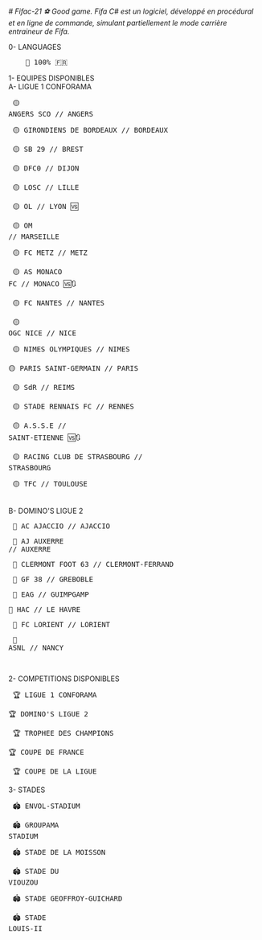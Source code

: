 <em> # Fifac-21
⚽ Good game. Fifa C# est un logiciel, développé en procédural et en ligne de commande, simulant partiellement le mode carrière entraineur de Fifa. </em> </br>

0- LANGUAGES </br>
<pre>    💬 100% 🇫🇷 </br></pre>


1- EQUIPES DISPONIBLES </br>
     A- LIGUE 1 CONFORAMA </br>
       <pre> 🟡 ANGERS SCO                          // ANGERS  </pre>
       <pre> 🟡 GIRONDIENS DE BORDEAUX              // BORDEAUX </pre>
       <pre> 🟡 SB 29                               // BREST </pre>
       <pre> 🟡 DFC0                                // DIJON </pre>
       <pre> 🟡 LOSC                                // LILLE </pre>
       <pre> 🟡 OL                                  // LYON 🆚 </pre>
       <pre> 🟡 OM                                  // MARSEILLE </pre>
       <pre> 🟡 FC METZ                             // METZ </pre>
       <pre> 🟡 AS MONACO FC                        // MONACO 🆚🔃 </pre>
       <pre> 🟡 FC NANTES                           // NANTES </pre>
       <pre> 🟡 OGC NICE                            // NICE </pre>
       <pre> 🟡 NIMES OLYMPIQUES                    // NIMES </pre>
       <pre> 🟡 PARIS SAINT-GERMAIN                 // PARIS </pre>
       <pre> 🟡 SdR                                 // REIMS </pre>
       <pre> 🟡 STADE RENNAIS FC                    // RENNES </pre>
       <pre> 🟡 A.S.S.E                             // SAINT-ETIENNE 🆚🔃 </pre>
       <pre> 🟡 RACING CLUB DE STRASBOURG           // STRASBOURG </pre>
       <pre> 🟡 TFC                                 // TOULOUSE </pre>
        </br>
    B- DOMINO'S LIGUE 2 </br>
       <pre> 🔵 AC AJACCIO                          // AJACCIO </pre>
       <pre> 🔵 AJ AUXERRE                          // AUXERRE </pre>
       <pre> 🔵 CLERMONT FOOT 63                    // CLERMONT-FERRAND </pre>
       <pre> 🔵 GF 38                               // GREBOBLE </pre>
       <pre> 🔵 EAG                                 // GUIMPGAMP </pre>
       <pre> 🔵 HAC                                 // LE HAVRE </pre>
       <pre> 🔵 FC LORIENT                          // LORIENT </pre>
       <pre> 🔵 ASNL                                // NANCY </pre>
</br>

2- COMPETITIONS DISPONIBLES
     <pre> 🏆 LIGUE 1 CONFORAMA </pre>
     <pre> 🏆 DOMINO'S LIGUE 2 </pre>
     <pre> 🏆 TROPHEE DES CHAMPIONS </pre>
     <pre> 🏆 COUPE DE FRANCE </pre>
     <pre> 🏆 COUPE DE LA LIGUE </pre>

3- STADES </br>
    <pre> 🏟️ ENVOL-STADIUM </pre>
    <pre> 🏟️ GROUPAMA STADIUM </pre>
    <pre> 🏟️ STADE DE LA MOISSON </pre>
    <pre> 🏟️ STADE DU VIOUZOU </pre>
    <pre> 🏟️ STADE GEOFFROY-GUICHARD </pre>
    <pre> 🏟️ STADE LOUIS-II </pre>
